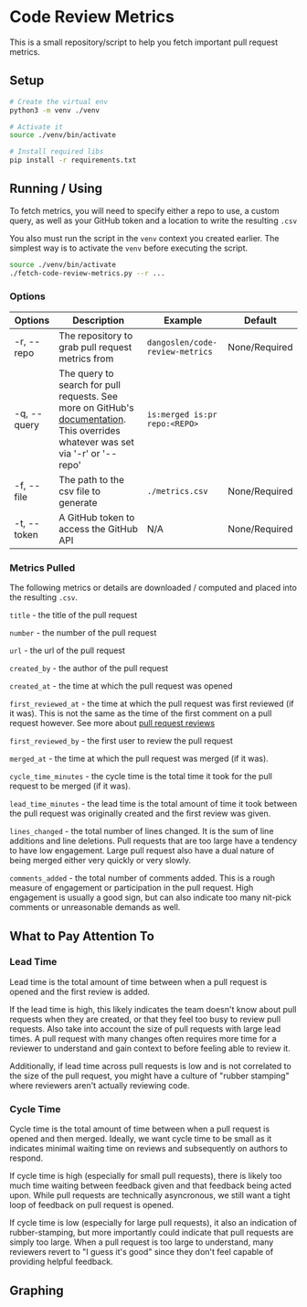 # Code Review Metrics

This is a small repository/script to help you fetch important pull request metrics.

## Setup

```bash
# Create the virtual env
python3 -m venv ./venv

# Activate it
source ./venv/bin/activate

# Install required libs
pip install -r requirements.txt
```

## Running / Using

To fetch metrics, you will need to specify either a repo to use, a custom query, as well as your GitHub token and a location to write the resulting `.csv`

You also must run the script in the `venv` context you created earlier. The simplest way is to activate the `venv` before executing the script.

```bash
source ./venv/bin/activate
./fetch-code-review-metrics.py --r ...
```

### Options

| Options     | Description  | Example  | Default   |
|-------------|--------------|----------|-----------|
| -r, --repo  | The repository to grab pull request metrics from   | `dangoslen/code-review-metrics`  | None/Required |
| -q, --query | The query to search for pull requests. See more on GitHub's [documentation](https://docs.github.com/en/graphql/reference/queries#search). This overrides whatever was set via '-r' or '--repo'  |  `is:merged is:pr repo:<REPO>` |
| -f, --file | The path to the csv file to generate  |  `./metrics.csv` | None/Required  | 
| -t, --token | A GitHub token to access the GitHub API  | N/A | None/Required  | 

### Metrics Pulled

The following metrics or details are downloaded / computed and placed into the resulting `.csv`.

`title` - the title of the pull request

`number` - the number of the pull request

`url` - the url of the pull request

`created_by` - the author of the pull request

`created_at` - the time at which the pull request was opened

`first_reviewed_at` - the time at which the pull request was first reviewed (if it was). This is not the same as the time of the first comment on a pull request however. See more about [pull request reviews](https://docs.github.com/en/pull-requests/collaborating-with-pull-requests/reviewing-changes-in-pull-requests/about-pull-request-reviews)

`first_reviewed_by` - the first user to review the pull request

`merged_at` - the time at which the pull request was merged (if it was). 

`cycle_time_minutes` - the cycle time is the total time it took for the pull request to be merged (if it was).

`lead_time_minutes` - the lead time is the total amount of time it took between the pull request was originally created and the first review was given. 

`lines_changed` - the total number of lines changed. It is the sum of line additions and line deletions. Pull requests that are too large have a tendency to have low engagement. Large pull request also have a dual nature of being merged either very quickly or very slowly.

`comments_added` - the total number of comments added. This is a rough measure of engagement or participation in the pull request. High engagement is usually a good sign, but can also indicate too many nit-pick comments or unreasonable demands as well.

## What to Pay Attention To

### Lead Time
Lead time is the total amount of time between when a pull request is opened and the first review is added.

If the lead time is high, this likely indicates the team doesn't know about pull requests when they are created, or that they feel too busy to review pull requests. Also take into account the size of pull requests with large lead times. A pull request with many changes often requires more time for a reviewer to understand and gain context to before feeling able to review it.

Additionally, if lead time across pull requests is low and is not correlated to the size of the pull request, you might have a culture of "rubber stamping" where reviewers aren't actually reviewing code.

### Cycle Time
Cycle time is the total amount of time between when a pull request is opened and then merged. Ideally, we want cycle time to be small as it indicates minimal waiting time on reviews and subsequently on authors to respond. 

If cycle time is high (especially for small pull requests), there is likely too much time waiting between feedback given and that feedback being acted upon. While pull requests are technically asyncronous, we still want a tight loop of feedback on pull request is opened.

If cycle time is low (especially for large pull requests), it also an indication of rubber-stamping, but more importantly could indicate that pull requests are simply too large. When a pull request is too large to understand, many reviewers revert to "I guess it's good" since they don't feel capable of providing helpful feedback. 

## Graphing



